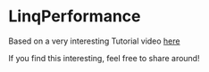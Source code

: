 # LinqPerformance

Based on a very interesting Tutorial video <a href="https://www.youtube.com/watch?v=zCKwlgtVLnQ" target="blank">here</a>

If you find this interesting, feel free to share around!